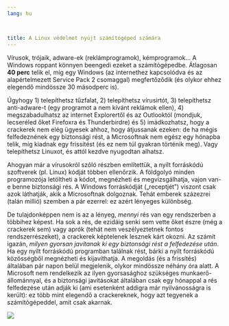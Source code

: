 ```yaml
---
lang: hu



title: A Linux védelmet nyújt számítógéped számára
---
```


Vírusok, trójaik, adware-ek (reklámprogramok), kémprogramok… A Windows roppant könnyen beengedi ezeket a számítógépedbe. Átlagosan <b>40 perc</b> telik el, míg egy Windows (az internethez kapcsolódva és az alapértelmezett Service Pack 2 csomaggal) megfertőződik (és olykor ehhez elegendő mindössze 30 másodperc is).

Úgyhogy 1) telepíthetsz tűzfalat, 2) telepíthetsz vírusirtót, 3) telepíthetsz anti-adware-t (egy programot a nem kívánt reklámok ellen), 4) megszabadulhatsz az internet Explorertől és az Outlooktól (mondjuk, lecseréled őket Firefoxra és Thunderbirdre) és 5) imádkozhatsz, hogy a crackerek nem elég ügyesek ahhoz, hogy átjussanak ezeken: de ha mégis felfedeznének egy biztonsági rést, a Microsoftnak nem egész egy hónapba telik, míg kiadnak egy frissítést (és ez nem túl gyakran történik meg). Vagy telepíthetsz Linuxot, és attól kezdve nyugodtan alhatsz.

Ahogyan már a vírusokról szóló részben említettük, a nyílt forráskódú szoftverek (pl. Linux) kódját többen ellenőrzik. A földgolyó minden programozója letöltheti a kódot, megnézheti és megvizsgálhatja, vajon van-e benne biztonsági rés. A Windows forráskódját („receptjét”) viszont csak azok láthatják, akik a Microsoftnak dolgoznak. Tehát emberek százezrei (talán millió) szemben a pár ezerrel: ez azért lényeges különbség.

De tulajdonképpen nem is az a lényeg, <i>mennyi</i> rés van egy rendszerben a többihez képest. Ha sok a rés, de ezidáig senki sem vette őket észre (még a crackerek sem) vagy aprók (tehát nem veszélyeztetnek fontos rendszerrészeket), a crackerek képtelenek lesznek kárt okozni. Az számít igazán, <i>milyen gyorsan javítanak ki egy biztonsági rést a felfedezése után</i>. Ha egy nyílt forráskódú programban találnak rést, bárki a nyílt forráskódú közösségből megnézheti és kijavíthatja. A megoldás (és a frissítés) általában pár napon belül megjelenik, olykor mindössze néhány óra alatt. A Microsoft nem rendelkezik az ilyen gyorsasághoz szükséges munkaerő-állománnyal, és a biztonsági javításokat általában csak egy hónappal a rés felfedezése után adják ki (ami esetenként addigra már nyilvánosságra is került): ez több mint elegendő a crackereknek, hogy azt tegyenek a számítógépeddel, amit csak akarnak.


<img src="Images/security_thumb.png" />




